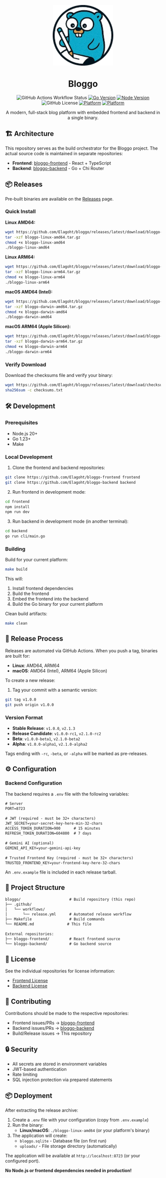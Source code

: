 <div align="center">
  <img src="./bloggo.webp" width="196" heigth="196" />

# Bloggo

![GitHub Actions Workflow Status](https://img.shields.io/github/actions/workflow/status/Elagoht/bloggo/release.yml?style=for-the-badge)
[![Go Version](https://img.shields.io/badge/Go-1.23+-00ADD8?style=for-the-badge&logo=go)](https://go.dev/)
[![Node Version](https://img.shields.io/badge/Node-20+-339933?style=for-the-badge&logo=node.js)](https://nodejs.org/)
![GitHub License](https://img.shields.io/github/license/Elagoht/bloggo?style=for-the-badge)
[![Platform](https://img.shields.io/badge/Linux-black?style=for-the-badge&logo=linux&logoColor=white)](https://github.com/Elagoht/bloggo/releases)
[![Platform](https://img.shields.io/badge/Macos-black?style=for-the-badge&logo=apple&logoColor=white)](https://github.com/Elagoht/bloggo/releases)

A modern, full-stack blog platform with embedded frontend and backend in a single binary.

</div>

## 🏗️ Architecture

This repository serves as the build orchestrator for the Bloggo project. The actual source code is maintained in separate repositories:

- **Frontend**: [bloggo-frontend](https://github.com/Elagoht/bloggo-frontend) - React + TypeScript
- **Backend**: [bloggo-backend](https://github.com/Elagoht/bloggo-backend) - Go + Chi Router

## 📦 Releases

Pre-built binaries are available on the [Releases](https://github.com/Elagoht/bloggo/releases) page.

### Quick Install

**Linux AMD64:**

```bash
wget https://github.com/Elagoht/bloggo/releases/latest/download/bloggo-linux-amd64.tar.gz
tar -xzf bloggo-linux-amd64.tar.gz
chmod +x bloggo-linux-amd64
./bloggo-linux-amd64
```

**Linux ARM64:**

```bash
wget https://github.com/Elagoht/bloggo/releases/latest/download/bloggo-linux-arm64.tar.gz
tar -xzf bloggo-linux-arm64.tar.gz
chmod +x bloggo-linux-arm64
./bloggo-linux-arm64
```

**macOS AMD64 (Intel):**

```bash
wget https://github.com/Elagoht/bloggo/releases/latest/download/bloggo-darwin-amd64.tar.gz
tar -xzf bloggo-darwin-amd64.tar.gz
chmod +x bloggo-darwin-amd64
./bloggo-darwin-amd64
```

**macOS ARM64 (Apple Silicon):**

```bash
wget https://github.com/Elagoht/bloggo/releases/latest/download/bloggo-darwin-arm64.tar.gz
tar -xzf bloggo-darwin-arm64.tar.gz
chmod +x bloggo-darwin-arm64
./bloggo-darwin-arm64
```

### Verify Download

Download the checksums file and verify your binary:

```bash
wget https://github.com/Elagoht/bloggo/releases/latest/download/checksums.txt
sha256sum -c checksums.txt
```

## 🛠️ Development

### Prerequisites

- Node.js 20+
- Go 1.23+
- Make

### Local Development

1. Clone the frontend and backend repositories:

```bash
git clone https://github.com/Elagoht/bloggo-frontend frontend
git clone https://github.com/Elagoht/bloggo-backend backend
```

2. Run frontend in development mode:

```bash
cd frontend
npm install
npm run dev
```

3. Run backend in development mode (in another terminal):

```bash
cd backend
go run cli/main.go
```

### Building

Build for your current platform:

```bash
make build
```

This will:

1. Install frontend dependencies
2. Build the frontend
3. Embed the frontend into the backend
4. Build the Go binary for your current platform

Clean build artifacts:

```bash
make clean
```

## 🚀 Release Process

Releases are automated via GitHub Actions. When you push a tag, binaries are built for:

- **Linux**: AMD64, ARM64
- **macOS**: AMD64 (Intel), ARM64 (Apple Silicon)

To create a new release:

1. Tag your commit with a semantic version:

```bash
git tag v1.0.0
git push origin v1.0.0
```

### Version Format

- **Stable Release**: `v1.0.0`, `v2.1.3`
- **Release Candidate**: `v1.0.0-rc1`, `v2.1.0-rc2`
- **Beta**: `v1.0.0-beta1`, `v2.1.0-beta2`
- **Alpha**: `v1.0.0-alpha1`, `v2.1.0-alpha2`

Tags ending with `-rc`, `-beta`, or `-alpha` will be marked as pre-releases.

## ⚙️ Configuration

### Backend Configuration

The backend requires a `.env` file with the following variables:

```env
# Server
PORT=8723

# JWT (required - must be 32+ characters)
JWT_SECRET=your-secret-key-here-min-32-chars
ACCESS_TOKEN_DURATION=900      # 15 minutes
REFRESH_TOKEN_DURATION=604800  # 7 days

# Gemini AI (optional)
GEMINI_API_KEY=your-gemini-api-key

# Trusted Frontend Key (required - must be 32+ characters)
TRUSTED_FRONTEND_KEY=your-frontend-key-here-32-chars
```

An `.env.example` file is included in each release tarball.

## 📂 Project Structure

```
bloggo/                      # Build repository (this repo)
├── .github/
│   └── workflows/
│       └── release.yml      # Automated release workflow
├── Makefile                 # Build commands
└── README.md               # This file

External repositories:
├── bloggo-frontend/         # React frontend source
└── bloggo-backend/          # Go backend source
```

## 📝 License

See the individual repositories for license information:

- [Frontend License](https://github.com/Elagoht/bloggo-frontend/blob/main/LICENSE)
- [Backend License](https://github.com/Elagoht/bloggo-backend/blob/main/LICENSE)

## 🤝 Contributing

Contributions should be made to the respective repositories:

- Frontend issues/PRs → [bloggo-frontend](https://github.com/Elagoht/bloggo-frontend)
- Backend issues/PRs → [bloggo-backend](https://github.com/Elagoht/bloggo-backend)
- Build/Release issues → This repository

## 🔒 Security

- All secrets are stored in environment variables
- JWT-based authentication
- Rate limiting
- SQL injection protection via prepared statements

## 📦 Deployment

After extracting the release archive:

1. Create a `.env` file with your configuration (copy from `.env.example`)
2. Run the binary:
   - **Linux/macOS**: `./bloggo-linux-amd64` (or your platform's binary)
3. The application will create:
   - `bloggo.sqlite` - Database file (on first run)
   - `uploads/` - File storage directory (automatically)

The application will be available at `http://localhost:8723` (or your configured port).

**No Node.js or frontend dependencies needed in production!**
